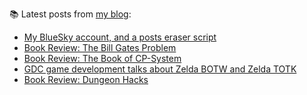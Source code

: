 
📚 Latest posts from <a href="https://blog.kartones.net/">my blog</a>:

<!--START_SECTION:blogposts-->
* [My BlueSky account, and a posts eraser script](https:&#x2F;&#x2F;blog.kartones.net&#x2F;post&#x2F;my-bluesky-account-and-a-posts-eraser-script&#x2F;)
* [Book Review: The Bill Gates Problem](https:&#x2F;&#x2F;blog.kartones.net&#x2F;post&#x2F;book-review-the-bill-gates-problem&#x2F;)
* [Book Review: The Book of CP-System](https:&#x2F;&#x2F;blog.kartones.net&#x2F;post&#x2F;book-review-the-book-of-cp-system&#x2F;)
* [GDC game development talks about Zelda BOTW and Zelda TOTK](https:&#x2F;&#x2F;blog.kartones.net&#x2F;post&#x2F;gdc-game-dev-talks-about-zelda-botw-and-zelda-totk&#x2F;)
* [Book Review: Dungeon Hacks](https:&#x2F;&#x2F;blog.kartones.net&#x2F;post&#x2F;book-review-dungeon-hacks&#x2F;)
<!--END_SECTION:blogposts-->

